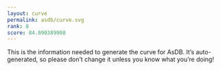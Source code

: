 ```yaml
---
layout: curve
permalink: asdb/curve.svg
rank: 8
score: 84.890389908
---
```


This is the information needed to generate the curve for AsDB. It’s
auto-generated, so please don’t change it unless you know what you’re
doing!
